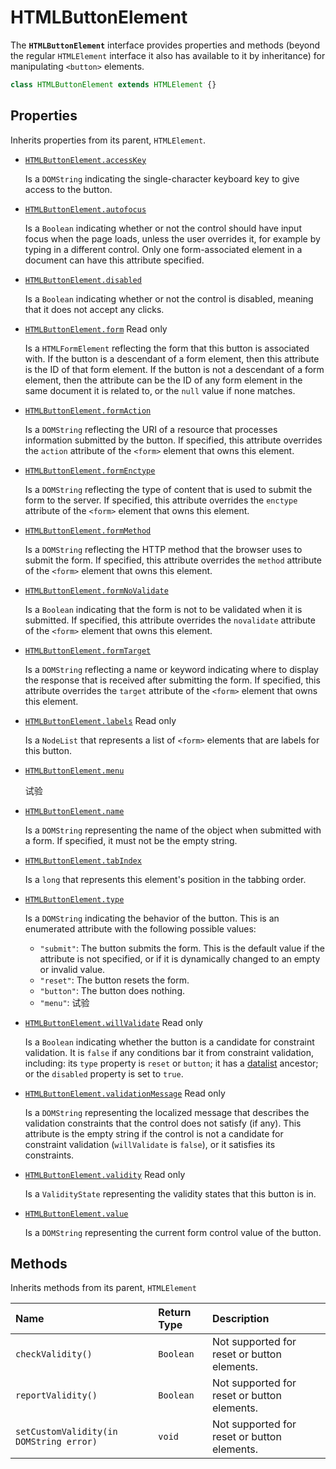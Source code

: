 # HTMLButtonElement

The **`HTMLButtonElement`** interface provides properties and methods (beyond the regular `HTMLElement` interface it also has available to it by inheritance) for manipulating `<button>` elements.

```js
class HTMLButtonElement extends HTMLElement {}
```



## Properties

Inherits properties from its parent, `HTMLElement`.

- [`HTMLButtonElement.accessKey`](https://developer.mozilla.org/en-US/docs/Web/API/HTMLButtonElement/accessKey)

  Is a `DOMString` indicating the single-character keyboard key to give access to the button.

- [`HTMLButtonElement.autofocus`](https://developer.mozilla.org/en-US/docs/Web/API/HTMLButtonElement/autofocus)

  Is a `Boolean` indicating whether or not the control should have input focus when the page loads, unless the user overrides it, for example by typing in a different control. Only one form-associated element in a document can have this attribute specified.

- [`HTMLButtonElement.disabled`](https://developer.mozilla.org/en-US/docs/Web/API/HTMLButtonElement/disabled)

  Is a `Boolean` indicating whether or not the control is disabled, meaning that it does not accept any clicks.

- [`HTMLButtonElement.form`](https://developer.mozilla.org/en-US/docs/Web/API/HTMLButtonElement/form) Read only

  Is a `HTMLFormElement` reflecting the form that this button is associated with. If the button is a descendant of a form element, then this attribute is the ID of that form element. If the button is not a descendant of a form element, then the attribute can be the ID of any form element in the same document it is related to, or the `null` value if none matches.

- [`HTMLButtonElement.formAction`](https://developer.mozilla.org/en-US/docs/Web/API/HTMLButtonElement/formAction)

  Is a `DOMString` reflecting the URI of a resource that processes information submitted by the button. If specified, this attribute overrides the `action` attribute of the `<form>` element that owns this element.

- [`HTMLButtonElement.formEnctype`](https://developer.mozilla.org/en-US/docs/Web/API/HTMLButtonElement/formEnctype)

  Is a `DOMString` reflecting the type of content that is used to submit the form to the server. If specified, this attribute overrides the `enctype` attribute of the `<form>` element that owns this element.

- [`HTMLButtonElement.formMethod`](https://developer.mozilla.org/en-US/docs/Web/API/HTMLButtonElement/formMethod)

  Is a `DOMString` reflecting the HTTP method that the browser uses to submit the form. If specified, this attribute overrides the `method` attribute of the `<form>` element that owns this element.

- [`HTMLButtonElement.formNoValidate`](https://developer.mozilla.org/en-US/docs/Web/API/HTMLButtonElement/formNoValidate)

  Is a `Boolean` indicating that the form is not to be validated when it is submitted. If specified, this attribute overrides the `novalidate` attribute of the `<form>` element that owns this element.

- [`HTMLButtonElement.formTarget`](https://developer.mozilla.org/en-US/docs/Web/API/HTMLButtonElement/formTarget)

  Is a `DOMString` reflecting a name or keyword indicating where to display the response that is received after submitting the form. If specified, this attribute overrides the `target` attribute of the `<form>` element that owns this element.

- [`HTMLButtonElement.labels`](https://developer.mozilla.org/en-US/docs/Web/API/HTMLButtonElement/labels) Read only

  Is a `NodeList` that represents a list of `<form>` elements that are labels for this button.

- [`HTMLButtonElement.menu`](https://developer.mozilla.org/en-US/docs/Web/API/HTMLButtonElement/menu) 

  试验

- [`HTMLButtonElement.name`](https://developer.mozilla.org/en-US/docs/Web/API/HTMLButtonElement/name)

  Is a `DOMString` representing the name of the object when submitted with a form. If specified, it must not be the empty string.

- [`HTMLButtonElement.tabIndex`](https://developer.mozilla.org/en-US/docs/Web/API/HTMLButtonElement/tabIndex)

  Is a `long` that represents this element's position in the tabbing order.

- [`HTMLButtonElement.type`](https://developer.mozilla.org/en-US/docs/Web/API/HTMLButtonElement/type)

  Is a `DOMString` indicating the behavior of the button. This is an enumerated attribute with the following possible values:

  - `"submit"`: The button submits the form. This is the default value if the attribute is not specified, or if it is dynamically changed to an empty or invalid value.
  - `"reset"`: The button resets the form.
  - `"button"`: The button does nothing.
  - `"menu"`: 试验

- [`HTMLButtonElement.willValidate`](https://developer.mozilla.org/en-US/docs/Web/API/HTMLButtonElement/willValidate) Read only

  Is a `Boolean` indicating whether the button is a candidate for constraint validation. It is `false` if any conditions bar it from constraint validation, including: its `type` property is `reset` or `button`; it has a [datalist](https://developer.mozilla.org/en-US/docs/Web/HTML/Element/datalist) ancestor; or the `disabled` property is set to `true`.

- [`HTMLButtonElement.validationMessage`](https://developer.mozilla.org/en-US/docs/Web/API/HTMLButtonElement/validationMessage) Read only

  Is a `DOMString` representing the localized message that describes the validation constraints that the control does not satisfy (if any). This attribute is the empty string if the control is not a candidate for constraint validation (`willValidate` is `false`), or it satisfies its constraints.

- [`HTMLButtonElement.validity`](https://developer.mozilla.org/en-US/docs/Web/API/HTMLButtonElement/validity) Read only

  Is a `ValidityState` representing the validity states that this button is in.

- [`HTMLButtonElement.value`](https://developer.mozilla.org/en-US/docs/Web/API/HTMLButtonElement/value)

  Is a `DOMString` representing the current form control value of the button.

## Methods

Inherits methods from its parent, `HTMLElement`

| Name                                    | Return Type | Description                                 |
| :-------------------------------------- | :---------- | :------------------------------------------ |
| `checkValidity()`                       | `Boolean`   | Not supported for reset or button elements. |
| `reportValidity()`                      | `Boolean`   | Not supported for reset or button elements. |
| `setCustomValidity(in DOMString error)` | `void`      | Not supported for reset or button elements. |

